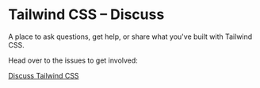 # Tailwind CSS – Discuss

A place to ask questions, get help, or share what you've built with Tailwind CSS.

Head over to the issues to get involved:

[Discuss Tailwind CSS](https://github.com/tailwindcss/discuss/issues?q=is%3Aissue+is%3Aopen+sort%3Aupdated-desc)
